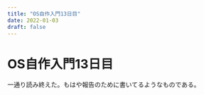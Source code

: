 ```yaml
---
title: "OS自作入門13日目"
date: 2022-01-03
draft: false
---
```

# OS自作入門13日目



一通り読み終えた。もはや報告のために書いてるようなものである。
